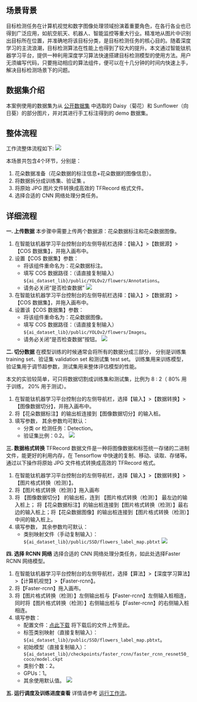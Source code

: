 ## 场景背景

目标检测任务在计算机视觉和数字图像处理领域扮演着重要角色，在各行各业也已得到广泛应用，如航空航天、机器人、智能监控等重大行业。精准地从图片中识别出目标所在位置，并准确地将该目标分类，是目标检测任务的核心目的。随着深度学习的主流浪潮，目标检测算法在性能上也得到了较大的提升。本文通过智能钛机器学习平台，提供一种利用深度学习算法快速搭建目标检测模型的使用方法。用户无须编写代码，只要拖动相应的算法组件，便可以在十几分钟的时间内快速上手，解决目标检测场景下的问题。

## 数据集介绍
本案例使用的数据集为从 [公开数据集](https://www.tensorflow.org/hub/tutorials/image_retraining) 中选取的 Daisy（菊花）和 Sunflower（向日葵）的部分图片，并对其进行手工标注得到的 demo 数据集。

## 整体流程

工作流整体流程如下:
![](https://main.qcloudimg.com/raw/2a7050dca5aa2b01ce2162c98c09758e/%E8%8A%B1%E6%9C%B54.png)

本场景共包含4个环节，分别是：
1.  花朵数据准备（花朵数据的标注信息+花朵数据的图像信息）。
2.  将数据拆分成训练集、验证集 。
3.  将原始 JPG 图片文件转换成高效的 TFRecord 格式文件。
4.  选择合适的 CNN 网络处理分类任务。

## 详细流程

**一. 上传数据**
本步骤中需要上传两个数据源：花朵数据标注和花朵数据图像。
1. 在智能钛机器学习平台控制台的左侧导航栏选择：【输入】>【数据源】>【COS 数据集】，并拖入画布中。
2. 设置【COS 数据集】参数：
   - 将该组件重命名为：花朵数据标注。
   - 填写 COS 数据路径：（请直接复制输入）
   `${ai_dataset_lib}/public/YOLOv2/flowers/Annotations`。
   - 请务必关闭“是否检查数据”
   ![](https://main.qcloudimg.com/raw/ab633b145ee1b1e4748b29c42bd14f38/1559021045825.png)
3. 在智能钛机器学习平台控制台的左侧导航栏选择：【输入】>【数据源】>【COS 数据集】，并拖入画布中。
4. 设置该【COS 数据集】参数：
   - 将该组件重命名为：花朵数据图像。
   - 填写 COS 数据路径：（请直接复制输入）
   `${ai_dataset_lib}/public/YOLOv2/flowers/Images`。
   - 请务必关闭“是否检查数据”按钮。
   ![](https://main.qcloudimg.com/raw/bf3baa057585d538cf775b1da0694c99/1559021194064.png)

**二. 切分数据**
在模型训练的时候通常会将所有的数据分成三部分， 分别是训练集 training set、验证集 validation set 和测试集 test set。 训练集用来训练模型， 验证集用于调节超参数，测试集用来整体评估模型的性能。 

本文的实验较简单，可只将数据切割成训练集和测试集，比例为 8 : 2（ 80% 用于训练， 20% 用于测试）。
1. 在智能钛机器学习平台控制台的左侧导航栏，选择【输入】>【数据转换】>【图像数据切分】，并拖入画布中。
2. 将【花朵数据标注】的输出桩连接到【图像数据切分】的输入桩。
3. 填写参数， 其余参数均可默认：
   - 分类 or 检测任务：Detection。
   - 验证集比例：0.2。
   ![](https://main.qcloudimg.com/raw/4a8e41e1767a7ca35fc59d467ec4961f/1559021401167.png)

**三. 数据格式转换**
TFRecord 数据文件是一种将图像数据和标签统一存储的二进制文件，能更好的利用内存，在 Tensorflow 中快速的复制、移动、读取、存储等。通过以下操作将原始 JPG 文件格式转换成高效的 TFRecord 格式。

1. 在智能钛机器学习平台控制台的左侧导航栏，选择【输入】>【数据转换】>【图片格式转换（检测）】。
2. 将【图片格式转换（检测）】拖入画布
3. 将 【图像数据切分】 的输出桩，连到 【图片格式转换（检测）】 最左边的输入桩上； 将【花朵数据标注】的输出桩连接到【图片格式转换（检测）】最右边的输入桩上；将【花朵数据图像】的输出桩连接到【图片格式转换（检测）】中间的输入桩上。
4. 填写参数， 其余参数均可默认：
   - 类别映射文件（手动复制输入）：
`${ai_dataset_lib}/public/SSD/flowers_label_map.pbtxt`
![](https://main.qcloudimg.com/raw/731f7c1b13b88781949a6778bce5dd47/1559021596581.png)

**四. 选择 RCNN 网络**
选择合适的 CNN 网络处理分类任务，如此处选择Faster RCNN 网络模型。
1. 在智能钛机器学习平台控制台的左侧导航栏，选择【算法】>【深度学习算法】>【计算机视觉】>【Faster-rcnn】。
2. 将【Faster-rcnn】拖入画布。
3. 将【图片格式转换（检测）】左侧输出桩与【Faster-rcnn】左侧输入桩相连，同时将【图片格式转换（检测）】右侧输出桩与【Faster-rcnn】的右侧输入桩相连。
4. 填写参数：
   - 配置文件：[点此下载](https://main.qcloudimg.com/raw/27f92eb6b5573b3441cbf085584ff7a0/config_file.config) 将下载后的文件上传至此。
   - 标签类别映射（直接复制输入）：`${ai_dataset_lib}/public/SSD/flowers_label_map.pbtxt`。
   - 初始模型（直接复制输入）：
 `${ai_dataset_lib}/checkpoints/faster_rcnn/faster_rcnn_resnet50_coco/model.ckpt`
   - 类别个数：2。
   - GPUs：1。
   - 其余使用默认值。
![](https://main.qcloudimg.com/raw/a28291cab7ce0638179eb0caef7678ba.png)

**五. 运行调度及训练进度查看**
详情请参考 [运行工作流](https://cloud.tencent.com/document/product/851/34007)。
